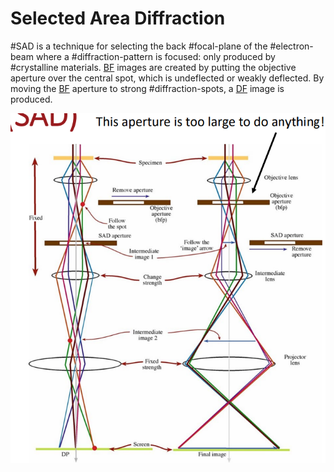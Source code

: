 # Selected Area Diffraction

#SAD is a technique for selecting the back #focal-plane of the #electron-beam where a #diffraction-pattern is focused: only produced by #crystalline materials.
[BF](brightfield.md) images are created by putting the objective aperture over the central spot, which is undeflected or weakly deflected.
By moving the [BF](brightfield.md) aperture to strong #diffraction-spots, a [DF](darkfield.md) image is produced.

![](../../../attachments/lecture-16-tem-diffraction-patterns/selected_area_diffraction_in_tem_221028_152122_EST.png)